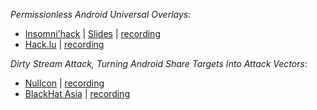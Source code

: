 
*Permissionless Android Universal Overlays*:
- [Insomni'hack](https://insomnihack.ch/talks-2023/#UPTDUW) | [Slides](https://github.com/Ch0pin/conferences/blob/main/2023/Android_Universal_Overlays%20(Insomnihack).pptx) | [recording](https://www.youtube.com/watch?v=Jdhg1Tx8CjQ)
- [Hack.lu](https://pretalx.com/hack-lu-2023/talk/Q89X9U/) | [recording](https://www.youtube.com/watch?v=EQuE4Qi0a_0&t=254s)

*Dirty Stream Attack, Turning Android Share Targets Into Attack Vectors*:
- [Nullcon](https://nullcon.net/berlin-2023/dirty-stream-attack) | [recording](https://www.youtube.com/watch?v=YHHsUVhyqjE)
- [BlackHat Asia](https://www.blackhat.com/asia-23/briefings/schedule/index.html#dirty-stream-attack-turning-android-share-targets-into-attack-vectors-30234) | [recording](https://www.youtube.com/watch?v=oZTGR9vJVMQ)
  
